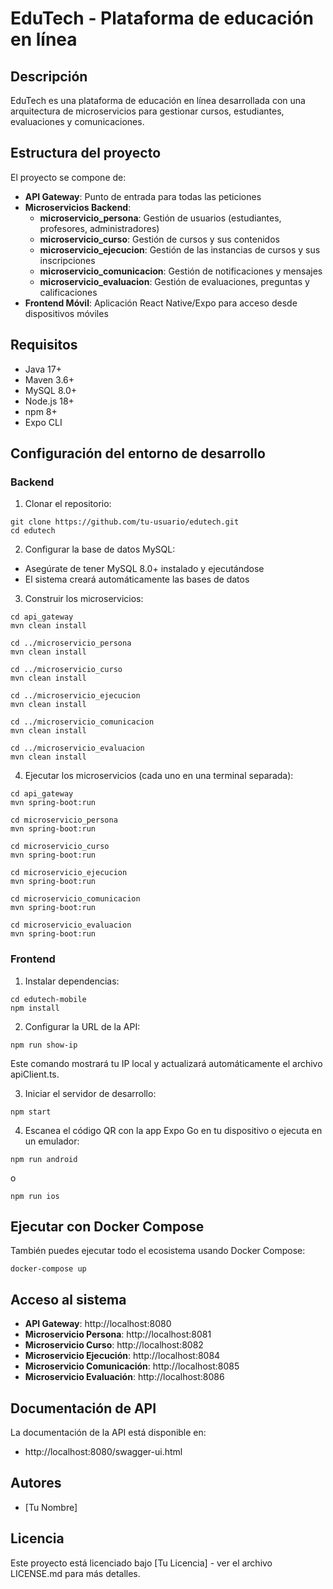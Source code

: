 # EduTech - Plataforma de educación en línea

## Descripción
EduTech es una plataforma de educación en línea desarrollada con una arquitectura de microservicios para gestionar cursos, estudiantes, evaluaciones y comunicaciones.

## Estructura del proyecto

El proyecto se compone de:

- **API Gateway**: Punto de entrada para todas las peticiones
- **Microservicios Backend**:
  - **microservicio_persona**: Gestión de usuarios (estudiantes, profesores, administradores)
  - **microservicio_curso**: Gestión de cursos y sus contenidos
  - **microservicio_ejecucion**: Gestión de las instancias de cursos y sus inscripciones
  - **microservicio_comunicacion**: Gestión de notificaciones y mensajes
  - **microservicio_evaluacion**: Gestión de evaluaciones, preguntas y calificaciones
- **Frontend Móvil**: Aplicación React Native/Expo para acceso desde dispositivos móviles

## Requisitos

- Java 17+
- Maven 3.6+
- MySQL 8.0+
- Node.js 18+
- npm 8+
- Expo CLI

## Configuración del entorno de desarrollo

### Backend

1. Clonar el repositorio:
```
git clone https://github.com/tu-usuario/edutech.git
cd edutech
```

2. Configurar la base de datos MySQL:
- Asegúrate de tener MySQL 8.0+ instalado y ejecutándose
- El sistema creará automáticamente las bases de datos

3. Construir los microservicios:
```
cd api_gateway
mvn clean install

cd ../microservicio_persona
mvn clean install

cd ../microservicio_curso
mvn clean install

cd ../microservicio_ejecucion
mvn clean install

cd ../microservicio_comunicacion
mvn clean install

cd ../microservicio_evaluacion
mvn clean install
```

4. Ejecutar los microservicios (cada uno en una terminal separada):
```
cd api_gateway
mvn spring-boot:run

cd microservicio_persona
mvn spring-boot:run

cd microservicio_curso
mvn spring-boot:run

cd microservicio_ejecucion
mvn spring-boot:run

cd microservicio_comunicacion
mvn spring-boot:run

cd microservicio_evaluacion
mvn spring-boot:run
```

### Frontend

1. Instalar dependencias:
```
cd edutech-mobile
npm install
```

2. Configurar la URL de la API:
```
npm run show-ip
```
Este comando mostrará tu IP local y actualizará automáticamente el archivo apiClient.ts.

3. Iniciar el servidor de desarrollo:
```
npm start
```

4. Escanea el código QR con la app Expo Go en tu dispositivo o ejecuta en un emulador:
```
npm run android
```
o
```
npm run ios
```

## Ejecutar con Docker Compose

También puedes ejecutar todo el ecosistema usando Docker Compose:

```
docker-compose up
```

## Acceso al sistema

- **API Gateway**: http://localhost:8080
- **Microservicio Persona**: http://localhost:8081
- **Microservicio Curso**: http://localhost:8082
- **Microservicio Ejecución**: http://localhost:8084
- **Microservicio Comunicación**: http://localhost:8085
- **Microservicio Evaluación**: http://localhost:8086

## Documentación de API

La documentación de la API está disponible en:
- http://localhost:8080/swagger-ui.html

## Autores

- [Tu Nombre]

## Licencia

Este proyecto está licenciado bajo [Tu Licencia] - ver el archivo LICENSE.md para más detalles.
